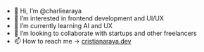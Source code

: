- 👋 Hi, I’m @charliearaya
- 👀 I’m interested in frontend development and UI/UX
- 🌱 I’m currently learning AI and UX
- 💞️ I’m looking to collaborate with startups and other freelancers
- 📫 How to reach me -> [cristianaraya.dev](https://www.cristianaraya.dev)

<!---
charliearaya/charliearaya is a ✨ special ✨ repository because its `README.md` (this file) appears on your GitHub profile.
You can click the Preview link to take a look at your changes.
--->
